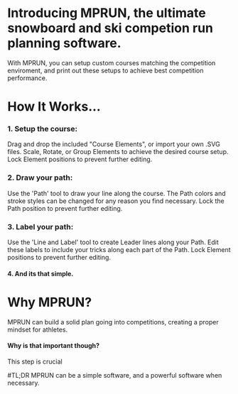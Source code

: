 # Introducing MPRUN, the ultimate snowboard and ski competion run planning software.

With MPRUN, you can setup custom courses matching the competition enviroment, and print out these setups to achieve best competition performance.

# How It Works...
### 1. Setup the course:
Drag and drop the included "Course Elements", or import your own .SVG files.
Scale, Rotate, or Group Elements to achieve the desired course setup.
Lock Element positions to prevent further editing.
### 2. Draw your path:
Use the 'Path' tool to draw your line along the course.
The Path colors and stroke styles can be changed for any reason you find necessary.
Lock the Path position to prevent further editing.
### 3. Label your path:
Use the 'Line and Label' tool to create Leader lines along your Path.
Edit these labels to include your tricks along each part of the Path.
Lock Element positions to prevent further editing.
#### 4. And its that simple. 

# Why MPRUN?
MPRUN can build a solid plan going into competitions, creating a proper mindset for athletes.
#### Why is that important though? 
This step is crucial 

#TL;DR
MPRUN can be a simple software, and a powerful software when necessary.